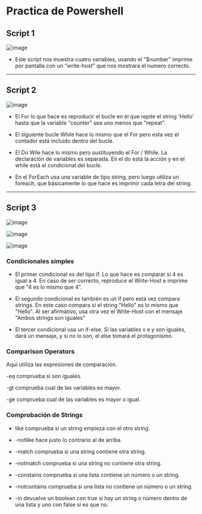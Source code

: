# Practica de Powershell

## Script 1

![image](https://user-images.githubusercontent.com/91567318/162516995-1b260729-da25-46d0-8e0d-74f9ffee6906.png)

- Este script nos muestra cuatro variables, usando el "$number" imprime por pantalla con un "write-host" que nos mostrara el numero correcto.

---

## Script 2

![image](https://user-images.githubusercontent.com/91567318/162515592-0beb9744-0bfa-4e12-806b-9a6940e19c21.png)


- El For lo que hace es reproducir el bucle en el que repite el string 'Hello' hasta que la variable "counter" sea uno menos que "repeat".

- El siguiente bucle While hace lo mismo que el For pero esta vez el contador está incluido dentro del bucle.

- El Do Wile hace lo mismo pero sustituyendo el For / While. La declaración de variables es separada. En el do está la acción y en el while está el condicional del bucle.

- En el ForEach usa una variable de tipo string, pero luego utiliza un foreach, que básicamente lo que hace es imprimir cada letra del string.

---

## Script 3
![image](https://user-images.githubusercontent.com/91567318/162516161-092c01ea-e1ff-4bd8-95b7-c606267d4bbe.png)

![image](https://user-images.githubusercontent.com/91567318/162516889-421783c2-ae1b-44ee-a1c5-a84d3f47b425.png)

![image](https://user-images.githubusercontent.com/91567318/162516938-0e8c2411-a448-42b0-9f61-72521db382bc.png)


### Condicionales simples
- El primer condicional es del tipo if. Lo que hace es comparar si 4 es igual a 4. En caso de ser correcto, reproduce el Write-Host e imprime que "4 es lo mismo que 4".

- El segundo condicional es también es un if pero esta vez compara strings. En este caso compara si el string "Hello" es lo mismo que "Hello". Al ser afirmativo, usa otra vez el Write-Host con el mensaje "Ambos strings son iguales"

- El tercer condicional usa un if-else. Si las variables x e y son iguales, dará un mensaje, y si no lo son, el else tomará el protagonismo.

### Comparison Operators
Aquí utiliza las expresiones de comparación.

-eq comprueba si son iguales.

-gt comprueba cual de las variables es mayor.

-ge comprueba cual de las variables es mayor o igual.

### Comprobación de Strings
- like comprueba si un string empieza con el otro string.

- -notlike hace justo lo contrario al de arriba.

- -match comprueba si una string contiene otra string.

- -notmatch comprueba si una string no contiene otra string.

- -constains comprueba si una lista contiene un número o un string.

- -notcontains comprueba si una lista no contiene un número o un string.

- -in devuelve un boolean con true si hay un string o número dentro de una lista y uno con false si es que no.
